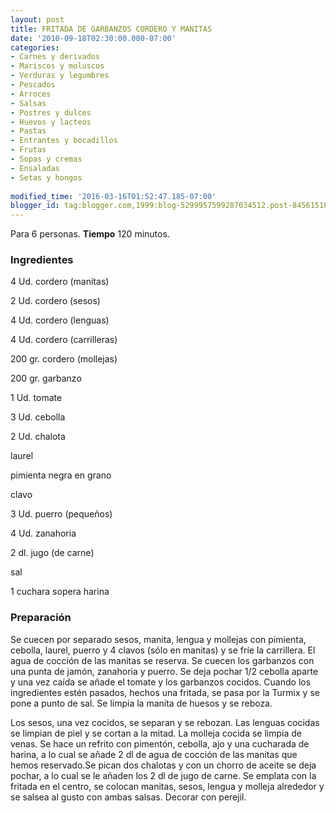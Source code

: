 ```yaml
---
layout: post
title: FRITADA DE GARBANZOS CORDERO Y MANITAS
date: '2010-09-18T02:30:00.000-07:00'
categories:
- Carnes y derivados
- Mariscos y moluscos
- Verduras y legumbres
- Pescados
- Arroces
- Salsas
- Postres y dulces
- Huevos y lacteos
- Pastas
- Entrantes y bocadillos
- Frutas
- Sopas y cremas
- Ensaladas
- Setas y hongos
 
modified_time: '2016-03-16T01:52:47.185-07:00'
blogger_id: tag:blogger.com,1999:blog-5299957599287034512.post-8456151869030157083
---
```


Para 6 personas.
<b>Tiempo</b> 120 minutos.

<h3>Ingredientes</h3>

4 Ud. cordero (manitas)

2 Ud. cordero (sesos)

4 Ud. cordero (lenguas)

4 Ud. cordero (carrilleras)

200 gr. cordero (mollejas)

200 gr. garbanzo

1 Ud. tomate

3 Ud. cebolla

2 Ud. chalota

laurel

pimienta negra en grano

clavo

3 Ud. puerro (pequeños)

4 Ud. zanahoria

2 dl. jugo (de carne)

sal

1 cuchara sopera harina

<h3>Preparación</h3>

Se cuecen por separado sesos, manita, lengua y mollejas con pimienta, cebolla, laurel, puerro y 4 clavos (sólo en manitas) y se fríe la carrillera. El agua de cocción de las manitas se reserva. Se cuecen los garbanzos con una punta de jamón, zanahoria y puerro. Se deja pochar 1/2 cebolla aparte y una vez caída se añade el tomate y los garbanzos cocidos. Cuando los ingredientes estén pasados, hechos una fritada, se pasa por la Turmix y se pone a punto de sal. Se limpia la manita de huesos y se reboza.

Los sesos, una vez cocidos, se separan y se rebozan. Las lenguas cocidas se limpian de piel y se cortan a la mitad. La molleja cocida se limpia de venas. Se hace un refrito con pimentón, cebolla, ajo y una cucharada de harina, a lo cual se añade 2 dl de agua de cocción de las manitas que hemos reservado.Se pican dos chalotas y con un chorro de aceite se deja pochar, a lo cual se le añaden los 2 dl de jugo de carne. Se emplata con la fritada en el centro, se colocan manitas, sesos, lengua y molleja alrededor y se salsea al gusto con ambas salsas. Decorar con perejil.

